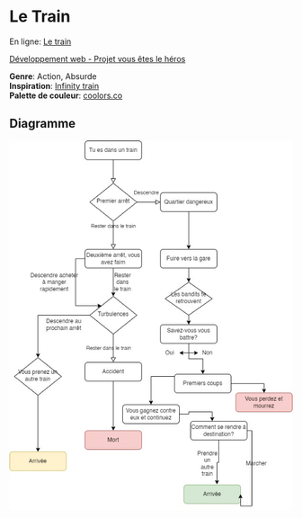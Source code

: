 # Le Train

En ligne: [Le train](https://tracygua.github.io/Vous-etes-heros-le-train/)

[Développement web - Projet vous êtes le héros](https://smnarnold.com/projets/vous-etes-le-heros)

<strong>Genre</strong>: Action, Absurde <br>
<strong>Inspiration</strong>: [Infinity train](https://www.imdb.com/title/tt8146754/)<br>
<strong>Palette de couleur</strong>: [coolors.co](https://coolors.co/59c9a5-ef6f6c-ffffff-5b6c5d-465775)  <br>

## Diagramme
![diagram](assets/imgs/diagram.jpg)
